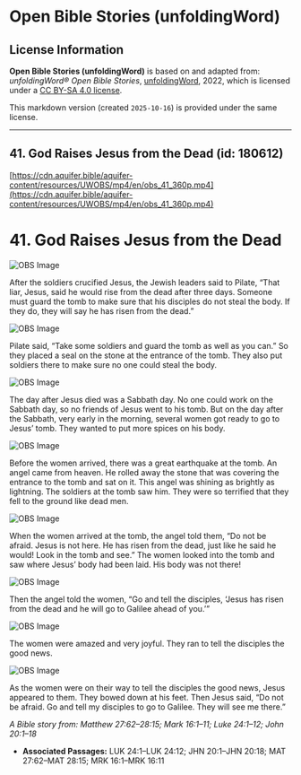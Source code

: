 # Open Bible Stories (unfoldingWord)

## License Information

**Open Bible Stories (unfoldingWord)** is based on and adapted from: _unfoldingWord® Open Bible Stories_, [unfoldingWord](https://unfoldingword.org/utw), 2022, which is licensed under a [CC BY-SA 4.0 license](https://creativecommons.org/licenses/by-sa/4.0/legalcode.en).

This markdown version (created `2025-10-16`) is provided under the same license.



--------------------------------

## 41. God Raises Jesus from the Dead (id: 180612)

[https://cdn.aquifer.bible/aquifer-content/resources/UWOBS/mp4/en/obs_41_360p.mp4](https://cdn.aquifer.bible/aquifer-content/resources/UWOBS/mp4/en/obs_41_360p.mp4)

41\. God Raises Jesus from the Dead
===================================

![OBS Image](https://cdn.aquifer.bible/aquifer-content/resources/UWOBS/jpg/360px/obs-en-41-01.jpg)

After the soldiers crucified Jesus, the Jewish leaders said to Pilate, “That liar, Jesus, said he would rise from the dead after three days. Someone must guard the tomb to make sure that his disciples do not steal the body. If they do, they will say he has risen from the dead.”

![OBS Image](https://cdn.aquifer.bible/aquifer-content/resources/UWOBS/jpg/360px/obs-en-41-02.jpg)

Pilate said, “Take some soldiers and guard the tomb as well as you can.” So they placed a seal on the stone at the entrance of the tomb. They also put soldiers there to make sure no one could steal the body.

![OBS Image](https://cdn.aquifer.bible/aquifer-content/resources/UWOBS/jpg/360px/obs-en-41-03.jpg)

The day after Jesus died was a Sabbath day. No one could work on the Sabbath day, so no friends of Jesus went to his tomb. But on the day after the Sabbath, very early in the morning, several women got ready to go to Jesus’ tomb. They wanted to put more spices on his body.

![OBS Image](https://cdn.aquifer.bible/aquifer-content/resources/UWOBS/jpg/360px/obs-en-41-04.jpg)

Before the women arrived, there was a great earthquake at the tomb. An angel came from heaven. He rolled away the stone that was covering the entrance to the tomb and sat on it. This angel was shining as brightly as lightning. The soldiers at the tomb saw him. They were so terrified that they fell to the ground like dead men.

![OBS Image](https://cdn.aquifer.bible/aquifer-content/resources/UWOBS/jpg/360px/obs-en-41-05.jpg)

When the women arrived at the tomb, the angel told them, “Do not be afraid. Jesus is not here. He has risen from the dead, just like he said he would! Look in the tomb and see.” The women looked into the tomb and saw where Jesus’ body had been laid. His body was not there!

![OBS Image](https://cdn.aquifer.bible/aquifer-content/resources/UWOBS/jpg/360px/obs-en-41-06.jpg)

Then the angel told the women, “Go and tell the disciples, ‘Jesus has risen from the dead and he will go to Galilee ahead of you.’”

![OBS Image](https://cdn.aquifer.bible/aquifer-content/resources/UWOBS/jpg/360px/obs-en-41-07.jpg)

The women were amazed and very joyful. They ran to tell the disciples the good news.

![OBS Image](https://cdn.aquifer.bible/aquifer-content/resources/UWOBS/jpg/360px/obs-en-41-08.jpg)

As the women were on their way to tell the disciples the good news, Jesus appeared to them. They bowed down at his feet. Then Jesus said, “Do not be afraid. Go and tell my disciples to go to Galilee. They will see me there.”

*A Bible story from: Matthew 27:62–28:15; Mark 16:1–11; Luke 24:1–12; John 20:1–18*

* **Associated Passages:** LUK 24:1–LUK 24:12; JHN 20:1–JHN 20:18; MAT 27:62–MAT 28:15; MRK 16:1–MRK 16:11

